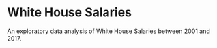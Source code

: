 # White House Salaries

An exploratory data analysis of White House Salaries between 2001 and 2017.

